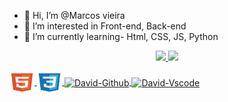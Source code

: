 - 👋 Hi, I’m @Marcos vieira        
- 👀 I’m interested in Front-end, Back-end
- 🌱 I’m currently learning-  Html, CSS, JS, Python
<div align="center">
  <a href="https://github.com/MarcosFernandovieira">
  <img height="180em" src="https://github-readme-stats.vercel.app/api?username=MarcosFernandovieira&show_icons=true&theme=cobalt&include_all_commits=true&count_private=true"/>
  <img height="180em" src="https://github-readme-stats.vercel.app/api/top-langs/?username=MarcosFernandovieira&layout=compact&langs_count=7&theme=cobalt"/>
</div>

<div style="display: inline_block"><br>
  <img align="center" alt="David-HTML" height="30" width="40" src="https://raw.githubusercontent.com/devicons/devicon/master/icons/html5/html5-original.svg">
  <img align="center" alt="David-CSS" height="30" width="40" src="https://raw.githubusercontent.com/devicons/devicon/master/icons/css3/css3-original.svg">
  <img align="center" alt="David-Github" height="30" width="40" src="https://cdn.jsdelivr.net/gh/devicons/devicon/icons/github/github-original.svg" />
  <img align="center" alt="David-Vscode" height="30" width="40" src="https://cdn.jsdelivr.net/gh/devicons/devicon/icons/vscode/vscode-original.svg" />
  



  </div>


<!---
MarcosFernandovieira/MarcosFernandovieira is a ✨ special ✨ repository because its `README.md` (this file) appears on your GitHub profile.
You can click the Preview link to take a look at your changes.
--->
